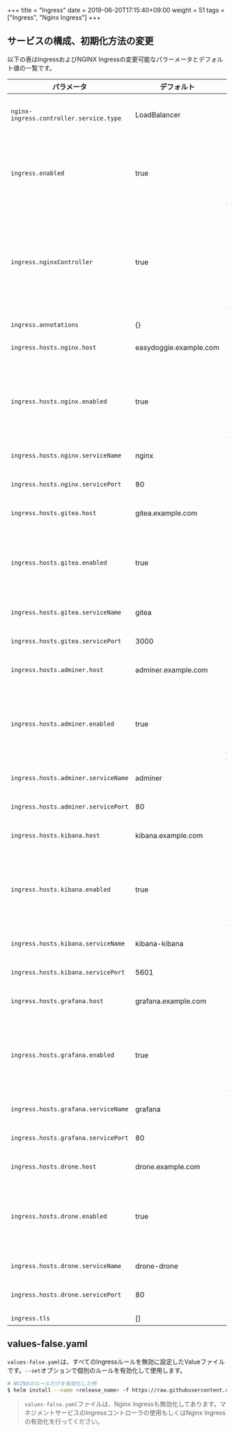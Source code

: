 +++
title = "Ingress"
date =  2019-06-20T17:15:40+09:00
weight = 51
tags = ["Ingress", "Nginx Ingress"]
+++

## サービスの構成、初期化方法の変更
以下の表はIngressおよびNGINX Ingressの変更可能なパラーメータとデフォルト値の一覧です。
<div style="font-size:small">

|パラメータ|デフォルト|説明|
|---|---|---|
|`nginx-ingress.controller.service.type`|LoadBalancer|Nginx Ingressのサービスタイプ|
|`ingress.enabled`|true|ingressリソースを有効にする場合はtrue、無効にする場合はfalse|
|`ingress.nginxController`|true|IngressコントローラとしてNginx Ingressを利用する場合はtrue, 利用しない場合はfalse|
|`ingress.annotations`|{}|Ingressのannotaions|
|`ingress.hosts.nginx.host`|easydoggie.example.com|NINGXのホスト名|
|`ingress.hosts.nginx.enabled`|true|NGINXへのアクセスルールを有効にする場合はtrue, 無効にする場合はfalse|
|`ingress.hosts.nginx.serviceName`|nginx|NGINXのService名|
|`ingress.hosts.nginx.servicePort`|80|NGINXのSerivceポート番号|
|`ingress.hosts.gitea.host`|gitea.example.com|Giteaのホスト名|
|`ingress.hosts.gitea.enabled`|true|Giteaへのアクセスルールを有効にする場合はtrue, 無効にする場合はfalse|
|`ingress.hosts.gitea.serviceName`|gitea|GiteaのService名|
|`ingress.hosts.gitea.servicePort`|3000|GiteaのServiceポート番号|
|`ingress.hosts.adminer.host`|adminer.example.com|Adminerのホスト名|
|`ingress.hosts.adminer.enabled`|true|Adminerへのアクセスルールを有効にする場合はtrue, 無効にする場合はfalse|
|`ingress.hosts.adminer.serviceName`|adminer|AdminerのService名|
|`ingress.hosts.adminer.servicePort`|80|AdminerのServiceポート番号|
|`ingress.hosts.kibana.host`|kibana.example.com|Kibanaのホスト名|
|`ingress.hosts.kibana.enabled`|true|Kibanaへのアクセスルールを有効にする場合はtrue, 無効にする場合はfalse|
|`ingress.hosts.kibana.serviceName`|kibana-kibana|KibanaのService名|
|`ingress.hosts.kibana.servicePort`|5601|KibanaのServiceポート番号|
|`ingress.hosts.grafana.host`|grafana.example.com|Grafanaのホスト名|
|`ingress.hosts.grafana.enabled`|true|Grafanaへのアクセスルールを有効にする場合はtrue, 無効にする場合はfalse|
|`ingress.hosts.grafana.serviceName`|grafana|GrafanaのService名|
|`ingress.hosts.grafana.servicePort`|80|GrafanaのServiceポート番号|
|`ingress.hosts.drone.host`|drone.example.com|Droneのホスト名|
|`ingress.hosts.drone.enabled`|true|Droneへのアクセスルールを有効にする場合はtrue, 無効にする場合はfalse|
|`ingress.hosts.drone.serviceName`|drone-drone|DroneのService名|
|`ingress.hosts.drone.servicePort`|80|DroneのServiceポート番号|
|`ingress.tls`|[]|TLS設定|

</div>

## values-false.yaml
`values-false.yaml`は、すべてのIngressルールを無効に設定したValueファイルです。`--set`オプションで個別のルールを有効化して使用します。
```bash
# NGINXのルールだけを有効化した例
$ helm install --name <release_name> -f https://raw.githubusercontent.com/easydoggie/EasyDoggie/master/ingress/ingress/values-false.yaml --set ingress.hosts.nginx.enabled=true easydoggie/ingress
```
> `values-false.yaml`ファイルは、Nginx Ingressも無効化してあります。マネジメントサービスのIngressコントローラの使用もしくはNginx Ingressの有効化を行ってください。